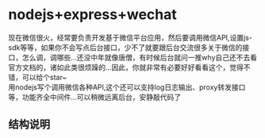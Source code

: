 # nodejs+express+wechat
  现在微信很火，经常要负责开发基于微信平台应用，然后要调用微信API,设置js-sdk等等，如果你不会写点后台接口，少不了就要跟后台交流很多关于微信的接口，怎么调，调哪些...还没中年就像唐僧，有时候后台就问一推why自己还不去看官方文档的，诸如此类很烦躁的...因此，你就非常有必要好好看看这个，觉得不错，可以给个star~  
  用nodejs写个调用微信各种API,这个还可以支持log日志输出、proxy转发接口等，功能齐全中间件...可以稍微远离后台，安静敲代码了
## 结构说明
